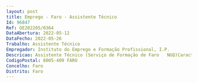 ```yaml
--- 
layout: post
title: Emprego - Faro - Assistente Técnico
Id: 96847
Ref: OE202205/0364
DataAbertura: 2022-05-12
DataFecho: 2022-05-26
Trabalho: Assistente Técnico
Empregador: Instituto do Emprego e Formação Profissional, I.P.
Descricao: Assistente Técnico (Serviço de Formação de Faro   NGQ)Caracterização do Posto de Trabalho •	Assegurar um atendimento integrado e personalizado dos indivíduos e entidades utentes do Serviço, efetuando o encaminhamento das solicitações que lhe sejam colocadas •	Assegurar o acolhimento, informação e encaminhamento dos utentes do Serviço •	Assegurar o atendimento presencial e telefónico •	Gestão do arquivo e apoio administrativo no âmbito da execução da formação profissional •	Elaboração de documentos de trabalho recorrendo às ferramentas do Microsoft Office, em especial Excel e Word •	Organização administrativa dos Processos Técnico Pedagógicos e outros.
CodigoPostal: 8005-409 FARO
Concelho: Faro
Distrito: Faro
--- 
```

